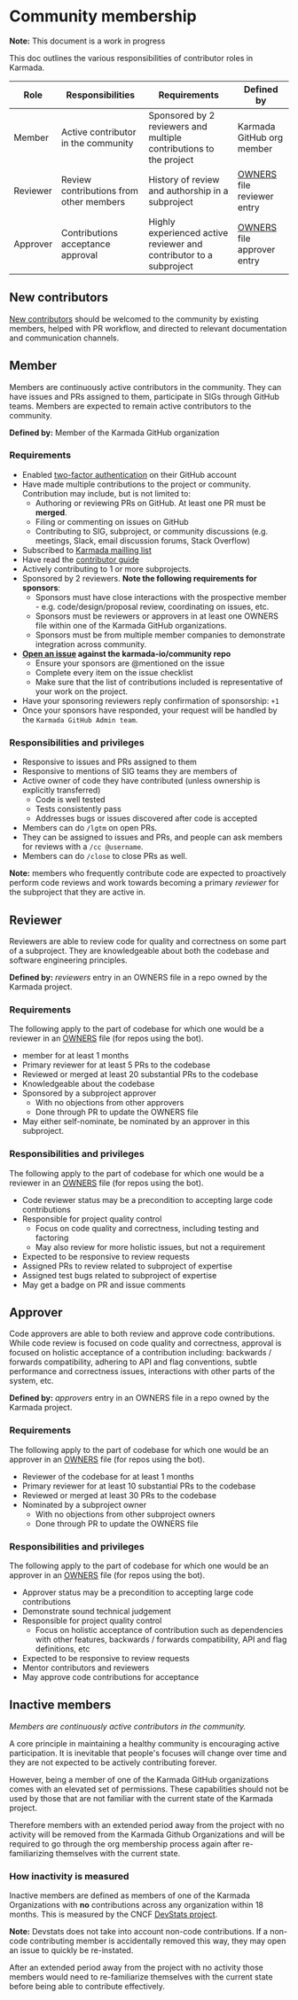 # Community membership

**Note:** This document is a work in progress

This doc outlines the various responsibilities of contributor roles in Karmada.

| Role             | Responsibilities                              | Requirements                                                                     | Defined by                                          |
|------------------|-----------------------------------------------|----------------------------------------------------------------------------------|-----------------------------------------------------|
| Member           | Active contributor in the community           | Sponsored by 2 reviewers and multiple contributions to the project               | Karmada GitHub org member                           |
| Reviewer         | Review contributions from other members       | History of review and authorship in a subproject                                 | [OWNERS] file reviewer entry                        |
| Approver         | Contributions acceptance approval             | Highly experienced active reviewer and contributor to a subproject               | [OWNERS] file approver entry                        |

## New contributors

[New contributors] should be welcomed to the community by existing members,
helped with PR workflow, and directed to relevant documentation and
communication channels.

## Member

Members are continuously active contributors in the community. They can have
issues and PRs assigned to them, participate in SIGs through GitHub teams. 
Members are expected to remain active contributors to the community.

**Defined by:** Member of the Karmada GitHub organization

### Requirements

- Enabled [two-factor authentication] on their GitHub account
- Have made multiple contributions to the project or community.  Contribution may include, but is not limited to:
    - Authoring or reviewing PRs on GitHub. At least one PR must be **merged**.
    - Filing or commenting on issues on GitHub
    - Contributing to SIG, subproject, or community discussions (e.g. meetings, Slack, email discussion
      forums, Stack Overflow)
- Subscribed to [Karmada mailling list]
- Have read the [contributor guide]
- Actively contributing to 1 or more subprojects.
- Sponsored by 2 reviewers. **Note the following requirements for sponsors**:
    - Sponsors must have close interactions with the prospective member - e.g. code/design/proposal review, coordinating
      on issues, etc.
    - Sponsors must be reviewers or approvers in at least one OWNERS file within one of the Karmada GitHub organizations.
    - Sponsors must be from multiple member companies to demonstrate integration across community.
- **[Open an issue][membership request] against the karmada-io/community repo**
   - Ensure your sponsors are @mentioned on the issue
   - Complete every item on the issue checklist
   - Make sure that the list of contributions included is representative of your work on the project.
- Have your sponsoring reviewers reply confirmation of sponsorship: `+1`
- Once your sponsors have responded, your request will be handled by the `Karmada GitHub Admin team`.

### Responsibilities and privileges

- Responsive to issues and PRs assigned to them
- Responsive to mentions of SIG teams they are members of
- Active owner of code they have contributed (unless ownership is explicitly transferred)
  - Code is well tested
  - Tests consistently pass
  - Addresses bugs or issues discovered after code is accepted
- Members can do `/lgtm` on open PRs.
- They can be assigned to issues and PRs, and people can ask members for reviews with a `/cc @username`.
- Members can do `/close` to close PRs as well.

**Note:** members who frequently contribute code are expected to proactively
perform code reviews and work towards becoming a primary *reviewer* for the
subproject that they are active in.

## Reviewer

Reviewers are able to review code for quality and correctness on some part of a
subproject. They are knowledgeable about both the codebase and software
engineering principles.

**Defined by:** *reviewers* entry in an OWNERS file in a repo owned by the
Karmada project.

### Requirements

The following apply to the part of codebase for which one would be a reviewer in
an [OWNERS] file (for repos using the bot).

- member for at least 1 months
- Primary reviewer for at least 5 PRs to the codebase
- Reviewed or merged at least 20 substantial PRs to the codebase
- Knowledgeable about the codebase
- Sponsored by a subproject approver
  - With no objections from other approvers
  - Done through PR to update the OWNERS file
- May either self-nominate, be nominated by an approver in this subproject.

### Responsibilities and privileges

The following apply to the part of codebase for which one would be a reviewer in
an [OWNERS] file (for repos using the bot).

- Code reviewer status may be a precondition to accepting large code contributions
- Responsible for project quality control
  - Focus on code quality and correctness, including testing and factoring
  - May also review for more holistic issues, but not a requirement
- Expected to be responsive to review requests
- Assigned PRs to review related to subproject of expertise
- Assigned test bugs related to subproject of expertise
- May get a badge on PR and issue comments

## Approver

Code approvers are able to both review and approve code contributions.  While
code review is focused on code quality and correctness, approval is focused on
holistic acceptance of a contribution including: backwards / forwards
compatibility, adhering to API and flag conventions, subtle performance and
correctness issues, interactions with other parts of the system, etc.

**Defined by:** *approvers* entry in an OWNERS file in a repo owned by the
Karmada project.

### Requirements

The following apply to the part of codebase for which one would be an approver
in an [OWNERS] file (for repos using the bot).

- Reviewer of the codebase for at least 1 months
- Primary reviewer for at least 10 substantial PRs to the codebase
- Reviewed or merged at least 30 PRs to the codebase
- Nominated by a subproject owner
  - With no objections from other subproject owners
  - Done through PR to update the OWNERS file

### Responsibilities and privileges

The following apply to the part of codebase for which one would be an approver
in an [OWNERS] file (for repos using the bot).

- Approver status may be a precondition to accepting large code contributions
- Demonstrate sound technical judgement
- Responsible for project quality control
  - Focus on holistic acceptance of contribution such as dependencies with other features, backwards / forwards
    compatibility, API and flag definitions, etc
- Expected to be responsive to review requests
- Mentor contributors and reviewers
- May approve code contributions for acceptance

## Inactive members

_Members are continuously active contributors in the community._

A core principle in maintaining a healthy community is encouraging active
participation. It is inevitable that people's focuses will change over time and
they are not expected to be actively contributing forever.

However, being a member of one of the Karmada GitHub organizations comes with
an elevated set of permissions. These capabilities should not be used by those
that are not familiar with the current state of the Karmada project.

Therefore members with an extended period away from the project with no activity
will be removed from the Karmada Github Organizations and will be required to
go through the org membership process again after re-familiarizing themselves
with the current state.

### How inactivity is measured

Inactive members are defined as members of one of the Karmada Organizations
with **no** contributions across any organization within 18 months. This is
measured by the CNCF [DevStats project].

**Note:** Devstats does not take into account non-code contributions. If a
non-code contributing member is accidentally removed this way, they may open an
issue to quickly be re-instated.


After an extended period away from the project with no activity
those members would need to re-familiarize themselves with the current state
before being able to contribute effectively.

[contributor guide]: /contributors/guide/README.md
[Karmada mailling list]: https://groups.google.com/forum/#!forum/karmada
[membership request]: https://github.com/karmada-io/community/issues/new?assignees=&labels=area%2Fgithub-membership&template=membership.yml&title=REQUEST%3A+New+membership+for+%3Cyour-GH-handle%3E
[New contributors]: /CONTRIBUTING.md
[OWNERS]: /contributors/guide/owners.md
[two-factor authentication]: https://help.github.com/articles/about-two-factor-authentication
[Devstats project]: https://karmada.devstats.cncf.io/
